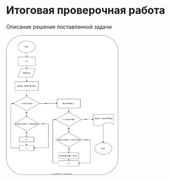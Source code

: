 # Итоговая проверочная работа
Описание решения поставленной задачи

<img src=".//img/block_diagram.svg " width="60%"> 
